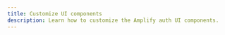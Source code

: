 ```yaml
---
title: Customize UI components
description: Learn how to customize the Amplify auth UI components.
---
```


<inline-fragment platform="js" src="~/lib/auth/fragments/js/customui.md"></inline-fragment>